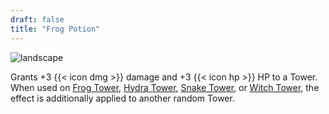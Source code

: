 ```yaml
---
draft: false
title: "Frog Potion"
---
```


![landscape](/images/towers/towerS_27.png)

Grants +3 {{< icon dmg >}} damage and +3 {{< icon hp >}} HP to a Tower. When used on [Frog Tower](/towers/frog-tower), [Hydra Tower](/towers/hydra-tower), [Snake Tower](/towers/snake-tower), or [Witch Tower](/towers/witch-tower), the effect is additionally applied to another random Tower.